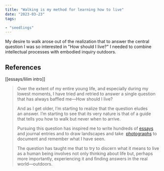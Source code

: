 ```yaml
---
title: "Walking is my method for learning how to live"
date: "2023-03-23"
tags:

- "seedlings"
---
```


My desire to walk arose out of the realization that to answer the central question I was so interested in "How should I live?" I needed to combine intellectual processes with embodied inquiry outdoors.

## References

[[essays/lilim intro]]
>Over the extent of my entire young life, and especially during my lowest moments, I have tried and retried to answer a single question that has always baffled me—How should I live?
>
>And as I get older, I’m starting to realize that the question eludes an answer. I’m starting to see that its very nature is that of a guide that tells you how to walk but never when to arrive.
>
>Pursuing this question has inspired me to write hundreds of [essays](https://vinceimbat.com/tags/essays/) and journal entries and to draw landscapes and take  [photographs](https://www.instagram.com/vinceimbat) to document and remember what I have seen.
>
>The question has taught me that to try to discern what it means to live as a human being involves not only thinking about life but, perhaps more importantly, experiencing it and finding answers in the real world—outdoors.